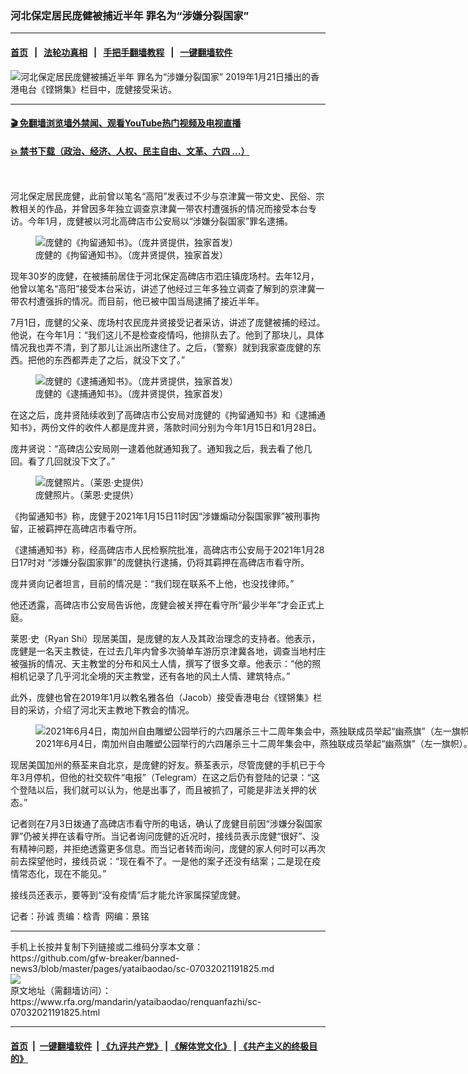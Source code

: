 ### 河北保定居民庞健被捕近半年  罪名为“涉嫌分裂国家”
------------------------

#### [首页](https://github.com/gfw-breaker/banned-news3/blob/master/README.md) &nbsp;&nbsp;|&nbsp;&nbsp; [法轮功真相](https://github.com/begood0513/basic/blob/master/README.md)  &nbsp;&nbsp;|&nbsp;&nbsp; [手把手翻墙教程](https://github.com/gfw-breaker/guides/wiki)  &nbsp;&nbsp;|&nbsp;&nbsp; [一键翻墙软件](https://github.com/gfw-breaker/nogfw/blob/master/README.md)  



<div id="headerimg">
 <img alt="河北保定居民庞健被捕近半年  罪名为“涉嫌分裂国家”" src="https://www.rfa.org/mandarin/yataibaodao/renquanfazhi/sc-07032021191825.html/@@images/787adda5-5c51-4649-b17f-a657b5299fcd.jpeg" title="河北保定居民庞健被捕近半年  罪名为“涉嫌分裂国家”"/>
 <span class="lead_image_caption">
  2019年1月21日播出的香港电台《铿锵集》栏目中，庞健接受采访。
 </span>
 <!-- zoomattribute -->
</div>

<hr/>


#### [ 🎬  免翻墙浏览墙外禁闻、观看YouTube热门视频及电视直播](https://github.com/gfw-breaker/HelloWorld)

#### [ 💥  禁书下载（政治、经济、人权、民主自由、文革、六四 ...）](https://github.com/gfw-breaker/books/blob/master/README.md)

<div id="storytext">
 <p>
  <br/>
  <br/>
  河北保定居民庞健，此前曾以笔名“高阳”发表过不少与京津冀一带文史、民俗、宗教相关的作品，并曾因多年独立调查京津冀一带农村遭强拆的情况而接受本台专访。今年1月，庞健被以河北高碑店市公安局以“涉嫌分裂国家”罪名逮捕。
  <figure class="image-richtext image-inline captioned" style="width:1242px;">
   <img alt="庞健的《拘留通知书》。（庞井贤提供，独家首发）" src="https://www.rfa.org/mandarin/yataibaodao/renquanfazhi/sc-07032021191825.html/36501e2d-b482-4165-b784-13f44429fa04.jpeg/@@images/4790ff53-829b-4d4d-a782-b3a91b33122e.jpeg" title="36501E2D-B482-4165-B784-13F44429FA04.jpeg"/>
   <figcaption class="image-caption">
    庞健的《拘留通知书》。（庞井贤提供，独家首发）
   </figcaption>
   <small>
   </small>
  </figure>
 </p>
 <p>
  现年30岁的庞健，在被捕前居住于河北保定高碑店市泗庄镇庞场村。去年12月，他曾以笔名“高阳”接受本台采访，讲述了他经过三年多独立调查了解到的京津冀一带农村遭强拆的情况。而目前，他已被中国当局逮捕了接近半年。
 </p>
 <p>
  7月1日，庞健的父亲、庞场村农民庞井贤接受记者采访，讲述了庞健被捕的经过。他说，在今年1月：“我们这儿不是检查疫情吗，他排队去了。他到了那块儿，具体情况我也弄不清，到了那儿让派出所逮住了。之后，（警察）就到我家查庞健的东西。把他的东西都弄走了之后，就没下文了。”
 </p>
 <p>
  <figure class="image-richtext image-inline captioned" style="width:1242px;">
   <img alt="庞健的《逮捕通知书》。（庞井贤提供，独家首发）" src="https://www.rfa.org/mandarin/yataibaodao/renquanfazhi/sc-07032021191825.html/587661fa-8e2f-4dab-b576-3a96b6c529e6.jpeg/@@images/5180a8bf-211c-4e9c-a515-db5fa11d8f7b.jpeg" title="587661FA-8E2F-4DAB-B576-3A96B6C529E6.jpeg"/>
   <figcaption class="image-caption">
    庞健的《逮捕通知书》。（庞井贤提供，独家首发）
   </figcaption>
   <small>
   </small>
  </figure>
 </p>
 <p>
  在这之后，庞井贤陆续收到了高碑店市公安局对庞健的《拘留通知书》和《逮捕通知书》，两份文件的收件人都是庞井贤，落款时间分别为今年1月15日和1月28日。
 </p>
 <p>
  庞井贤说：“高碑店公安局刚一逮着他就通知我了。通知我之后，我去看了他几回。看了几回就没下文了。”
 </p>
 <p>
  <figure class="image-richtext image-inline captioned" style="width:1242px;">
   <img alt="庞健照片。（莱恩·史提供）" src="https://www.rfa.org/mandarin/yataibaodao/renquanfazhi/sc-07032021191825.html/60d0dbc9-8824-4fd3-a8b9-fc0adaca5077.jpeg/@@images/d8a90dd0-fd90-4130-b658-928a90ea96ce.jpeg" title="60D0DBC9-8824-4FD3-A8B9-FC0ADACA5077.jpeg"/>
   <figcaption class="image-caption">
    庞健照片。（莱恩·史提供）
   </figcaption>
   <small>
   </small>
  </figure>
 </p>
 <p>
  《拘留通知书》称，庞健于2021年1月15日11时因“涉嫌煽动分裂国家罪”被刑事拘留，正被羁押在高碑店市看守所。
 </p>
 <p>
  《逮捕通知书》称，经高碑店市人民检察院批准，高碑店市公安局于2021年1月28日17时对 “涉嫌分裂国家罪”的庞健执行逮捕，仍将其羁押在高碑店市看守所。
 </p>
 <p>
  庞井贤向记者坦言，目前的情况是：“我们现在联系不上他，也没找律师。”
 </p>
 <p>
  他还透露，高碑店市公安局告诉他，庞健会被关押在看守所“最少半年”才会正式上庭。
 </p>
 <p>
  莱恩·史（Ryan Shi）现居美国，是庞健的友人及其政治理念的支持者。他表示，庞健是一名天主教徒，在过去几年内曾多次骑单车游历京津冀各地，调查当地村庄被强拆的情况、天主教堂的分布和风土人情，撰写了很多文章。他表示：“他的照相机记录了几乎河北全境的天主教堂，还有各地的风土人情、建筑特点。”
 </p>
 <p>
  此外，庞健也曾在2019年1月以教名雅各伯（Jacob）接受香港电台《铿锵集》栏目的采访，介绍了河北天主教地下教会的情况。
 </p>
 <p>
  <figure class="image-richtext image-inline captioned" style="width:2307px;">
   <img alt="2021年6月4日，南加州自由雕塑公园举行的六四屠杀三十二周年集会中，燕独联成员举起“幽燕旗”（左一旗帜）。（孙诚拍摄）" src="https://www.rfa.org/mandarin/yataibaodao/renquanfazhi/sc-07032021191825.html/d1fc0b79-5361-44d8-b438-1c6fa3889a0c.jpeg/@@images/ab8296eb-2d5b-4ac5-a0ca-262e112f7ebf.jpeg" title="D1FC0B79-5361-44D8-B438-1C6FA3889A0C.jpeg"/>
   <figcaption class="image-caption">
    2021年6月4日，南加州自由雕塑公园举行的六四屠杀三十二周年集会中，燕独联成员举起“幽燕旗”（左一旗帜）。（孙诚拍摄）
   </figcaption>
   <small>
   </small>
  </figure>
 </p>
 <p>
  现居美国加州的蔡荃来自北京，是庞健的好友。蔡荃表示，尽管庞健的手机已于今年3月停机，但他的社交软件“电报”（Telegram）在这之后仍有登陆的记录：“这个登陆以后，我们就可以认为，他是出事了，而且被抓了，可能是非法关押的状态。”
 </p>
 <p>
  记者则在7月3日拨通了高碑店市看守所的电话，确认了庞健目前因“涉嫌分裂国家罪”仍被关押在该看守所。当记者询问庞健的近况时，接线员表示庞健“很好”、没有精神问题，并拒绝透露更多信息。而当记者转而询问，庞健的家人何时可以再次前去探望他时，接线员说：“现在看不了。一是他的案子还没有结案；二是现在疫情常态化，现在不能见。”
 </p>
 <p>
  接线员还表示，要等到“没有疫情”后才能允许家属探望庞健。
 </p>
 <p>
  记者：孙诚 责编：梒青  网编：景铭
 </p>
</div>

<hr/>
手机上长按并复制下列链接或二维码分享本文章：<br/>
https://github.com/gfw-breaker/banned-news3/blob/master/pages/yataibaodao/sc-07032021191825.md <br/>
<a href='https://github.com/gfw-breaker/banned-news3/blob/master/pages/yataibaodao/sc-07032021191825.md'><img src='https://github.com/gfw-breaker/banned-news3/blob/master/pages/yataibaodao/sc-07032021191825.md.png'/></a> <br/>
原文地址（需翻墙访问）：https://www.rfa.org/mandarin/yataibaodao/renquanfazhi/sc-07032021191825.html


------------------------
#### [首页](https://github.com/gfw-breaker/banned-news3/blob/master/README.md) &nbsp;|&nbsp; [一键翻墙软件](https://github.com/gfw-breaker/nogfw/blob/master/README.md) &nbsp;| [《九评共产党》](https://github.com/gfw-breaker/9ping.md/blob/master/README.md#九评之一评共产党是什么) | [《解体党文化》](https://github.com/gfw-breaker/jtdwh.md/blob/master/README.md) | [《共产主义的终极目的》](https://github.com/gfw-breaker/gczydzjmd.md/blob/master/README.md)


<img src='http://gfw-breaker.win/banned-news3/pages/yataibaodao/sc-07032021191825.md' width='0px' height='0px'/>